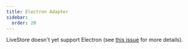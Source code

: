 ```yaml
---
title: Electron Adapter
sidebar:
  order: 20
---
```


LiveStore doesn't yet support Electron (see [this issue](https://github.com/livestorejs/livestore/issues/296) for more details).